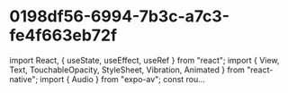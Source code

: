 # 0198df56-6994-7b3c-a7c3-fe4f663eb72f
import React, { useState, useEffect, useRef } from "react"; import { View, Text, TouchableOpacity, StyleSheet, Vibration, Animated } from "react-native"; import { Audio } from "expo-av";  const rou...
